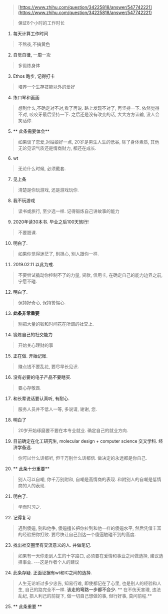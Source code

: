 >[https://www.zhihu.com/question/34225818/answer/547742221](https://www.zhihu.com/question/34225818/answer/547742221)


> 保证8个小时的工作时长
1. 每天计算工作时间

> 不熬夜,不搞黄色
2. 自觉自律, 一周一次

> 多锻炼身体
3. Ethos 跑步, 记得打卡

> 培养一个生存技能以外的爱好
4. 练口琴和画画

> 想到什么,不确定对不对,看了再说. 路上发现不对了, 再坚持一下. 依然觉得不对, 咬咬牙最后坚持一下. 之后还是没有改变的话, 大大方方认输, 没人会笑话你.
5. ** 此条需要体会**

>如果谈了恋爱,对姑娘好一点, 20岁是男生人生的低谷, 除了身体素质, 其他无论见识气质还是情商财力, 都还在成长.
6. wt

> 无论什么时候, 必须戴套.
7. 见上条

> 清楚是你玩游戏, 还是游戏玩你.
8. 我不玩游戏

> 读书或旅行, 至少选一样. 记得锻炼自己讲故事的能力
9. 2020年读30本书. 毕业之后100天旅行!

> 不要翘课.
10. 明白了.

> 如果你觉得迷茫了, 别担心, 别人跟你一样.
11. 2019.02.11 以此为戒.

> 不要尝试撬动你控制不了的力量, 贷款, 信用卡, 在确定自己的能力边界之前, 宁愿不碰.
12. 明白了.

> 保持好奇心, 保持警惕心. 
13. **此条非常重要**

> 别把大量的钱和时间花在所谓的社交上. 
14. 锻炼自己的社交能力

>开始关心理财的事
15. 正在做. 开始记账.

> 赚点钱不要乱花, 要尽早长见识.
16. 没有必要的电子产品不要瞎买.

> 要心存敬畏. 
17. 和长辈说话要认真听, 有耐心.

> 服务人员并不低人一等, 多说请, 谢谢, 您.
18. 明白了

> 20岁开始琢磨要不要在本专业就业. 确定自己的就业方向.
19. 目前确定在化工研究生, molecular design + computer science 交叉学科. 经济学备选.

> 你可以什么话都听, 但千万别什么话都信. 做决定的永远都是你自己.
20. ** 此条十分重要**

> 别人可以自嘲, 你千万别附和, 自嘲是高情商的表现. 和附别人的自嘲是低情商的人的表现.
21. 明白了.

> 学而时习之.
22. 记得复习

> 遇到傻逼, 别和他争, 傻逼擅长把你拉到和他一样的傻逼水平, 然后凭借丰富的经验把你打败. 要尽快让自己到达一个傻逼触碰不到的高度.
23. 找出社交圈里有交流意义的人. 并做笔记.

> 如果有一天你走到人生的十字路口, 必须要在爱情和事业之间做选择, 建议选择事业. ---这是作者个人的建议
24. 此条存疑. 正面证据有wt和IC之间的选择.

> 人生无论听过多少忠告, 知易行难, 即使都记在了心里, 也是别人的经验和人生, 自己的路完全不一样. **该走的弯路一步都不会少.** ** 在不伤天害理, 违法乱纪, 损人利己的前提下, 做一切自己想做的事, 但行好事, 莫问前程.**
25. ** 此条重要 **

<!--stackedit_data:
eyJoaXN0b3J5IjpbLTE5NjI3MTAyODRdfQ==
-->